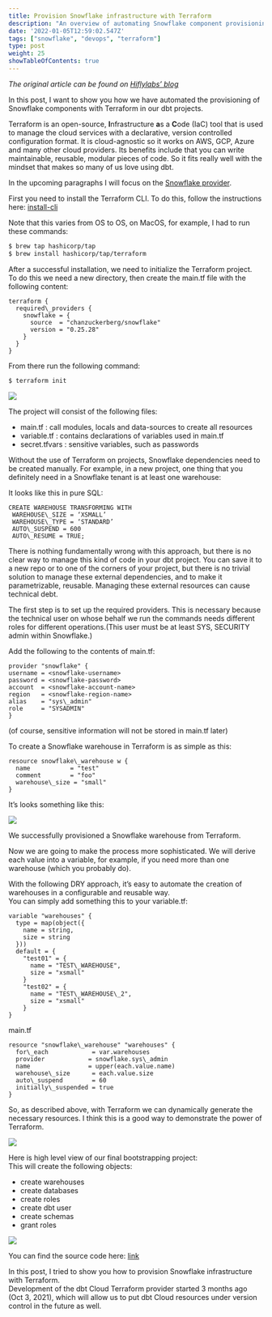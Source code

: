 ```yaml
---
title: Provision Snowflake infrastructure with Terraform
description: "An overview of automating Snowflake component provisioning using Terraform in dbt projects, detailing the benefits of Infrastructure as Code and offering step-by-step guidance on setting up dynamic resource generation with code examples"
date: '2022-01-05T12:59:02.547Z'
tags: ["snowflake", "devops", "terraform"]
type: post
weight: 25
showTableOfContents: true
---
```


_The original article can be found on_ [_Hiflylabs’ blog_](https://blog.hiflylabs.hu/en/2022/01/05/snowflake/)

In this post, I want to show you how we have automated the provisioning of Snowflake components with Terraform in our dbt projects.

Terraform is an open-source, **I**nfrastructure **a**s a **C**ode (IaC) tool that is used to manage the cloud services with a declarative, version controlled configuration format. It is cloud-agnostic so it works on AWS, GCP, Azure and many other cloud providers. Its benefits include that you can write maintainable, reusable, modular pieces of code. So it fits really well with the mindset that makes so many of us love using dbt.

In the upcoming paragraphs I will focus on the [Snowflake provider](https://registry.terraform.io/providers/chanzuckerberg/snowflake/latest).

First you need to install the Terraform CLI. To do this, follow the instructions here: [install-cli](https://learn.hashicorp.com/tutorials/terraform/install-cli)

Note that this varies from OS to OS, on MacOS, for example, I had to run these commands:

```bash
$ brew tap hashicorp/tap  
$ brew install hashicorp/tap/terraform
```

After a successful installation, we need to initialize the Terraform project.  
To do this we need a new directory, then create the main.tf file with the following content:
```
terraform {  
  required\_providers {  
    snowflake = {  
      source  = "chanzuckerberg/snowflake"  
      version = "0.25.28"  
    }  
  }  
}
```

From there run the following command:

```bash
$ terraform init
```

![](/images/1__JRlYkuzOHbl8UNnXVIBUiQ.gif)

The project will consist of the following files:

*   main.tf : call modules, locals and data-sources to create all resources
*   variable.tf : contains declarations of variables used in main.tf
*   secret.tfvars : sensitive variables, such as passwords

Without the use of Terraform on projects, Snowflake dependencies need to be created manually. For example, in a new project, one thing that you definitely need in a Snowflake tenant is at least one warehouse:

It looks like this in pure SQL:

```
CREATE WAREHOUSE TRANSFORMING WITH   
 WAREHOUSE\_SIZE = ‘XSMALL’   
 WAREHOUSE\_TYPE = ‘STANDARD’   
 AUTO\_SUSPEND = 600   
 AUTO\_RESUME = TRUE;
```

There is nothing fundamentally wrong with this approach, but there is no clear way to manage this kind of code in your dbt project. You can save it to a new repo or to one of the corners of your project, but there is no trivial solution to manage these external dependencies, and to make it parametrizable, reusable. Managing these external resources can cause technical debt.

The first step is to set up the required providers. This is necessary because the technical user on whose behalf we run the commands needs different roles for different operations.(This user must be at least SYS, SECURITY admin within Snowflake.)

Add the following to the contents of main.tf:

```
provider "snowflake" {  
username = <snowflake-username>  
password = <snowflake-password>  
account  = <snowflake-account-name>  
region   = <snowflake-region-name>  
alias    = "sys\_admin"  
role     = "SYSADMIN"  
}
```

(of course, sensitive information will not be stored in main.tf later)

To create a Snowflake warehouse in Terraform is as simple as this:

```
resource snowflake\_warehouse w {  
  name           = "test"  
  comment        = "foo"  
  warehouse\_size = "small"  
}
```

It’s looks something like this:

![](/images/1__NuzPtvzokE5VgdSsbW9NLg.gif)

We successfully provisioned a Snowflake warehouse from Terraform.

Now we are going to make the process more sophisticated. We will derive each value into a variable, for example, if you need more than one warehouse (which you probably do).

With the following DRY approach, it’s easy to automate the creation of warehouses in a configurable and reusable way.   
You can simply add something this to your variable.tf:

```
variable "warehouses" {  
  type = map(object({  
    name = string,  
    size = string  
  }))  
  default = {  
    "test01" = {  
      name = "TEST\_WAREHOUSE",  
      size = "xsmall"  
    }  
    "test02" = {  
      name = "TEST\_WAREHOUSE\_2",  
      size = "xsmall"  
    }  
}
```

main.tf

```
resource "snowflake\_warehouse" "warehouses" {  
  for\_each            = var.warehouses  
  provider            = snowflake.sys\_admin  
  name                = upper(each.value.name)  
  warehouse\_size      = each.value.size  
  auto\_suspend        = 60  
  initially\_suspended = true  
}
```

So, as described above, with Terraform we can dynamically generate the necessary resources. I think this is a good way to demonstrate the power of Terraform.

![](/images/1__l1pazYOdd79FsMZ97lfzCg.gif)

Here is high level view of our final bootstrapping project:   
This will create the following objects:

*   create warehouses
*   create databases
*   create roles
*   create dbt user
*   create schemas
*   grant roles

![](/images/1__vKorH7GLvGc4b7WhLSfw7g.png)

You can find the source code here: [link](https://github.com/Hiflylabs/snowflake-terraform-boostrap)

In this post, I tried to show you how to provision Snowflake infrastructure with Terraform.   
Development of the dbt Cloud Terraform provider started 3 months ago (Oct 3, 2021), which will allow us to put dbt Cloud resources under version control in the future as well.
